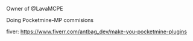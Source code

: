 Owner of @LavaMCPE

Doing Pocketmine-MP commisions

fiver: https://www.fiverr.com/antbag_dev/make-you-pocketmine-plugins
